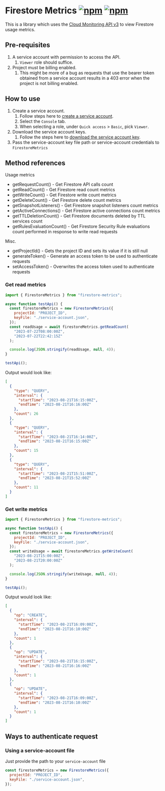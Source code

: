 # Firestore Metrics [![npm](https://img.shields.io/npm/v/firestore-metrics)](https://www.npmjs.com/package/firestore-metrics) [![npm](https://img.shields.io/npm/dt/firestore-metrics)](https://www.npmjs.com/package/firestore-metrics?activeTab=versions)

This is a library which uses the [Cloud Monitoring API v3](https://cloud.google.com/monitoring/api/ref_v3/rest/v3/projects.timeSeries/list) to view Firestore usage metrics.

## Pre-requisites

1. A service account with permission to access the API.
   1. `Viewer` role should suffice.
1. Project must be billing enabled.
   1. This might be more of a bug as requests that use the bearer token obtained from a service account results in a 403 error when the project is not billing enabled.

## How to use

1. Create a service account.
   1. Follow steps here to [create a service account](https://cloud.google.com/iam/docs/service-accounts-create#creating).
   1. Select the `Console` tab.
   1. When selecting a role, under `Quick access` > `Basic`, pick `Viewer`.
1. Download the service account keys.
   1. Follow the steps here to [download the service account key](https://cloud.google.com/iam/docs/keys-create-delete#creating).
1. Pass the service-account key file path or service-account credentials to `FirestoreMetrics`

## Method references

<div>
  Usage metrics
  <ul>
    <li>getRequestCount() - Get Firestore API calls count</li>
    <li>getReadCount() - Get Firestore read count metrics</li>
    <li>getWriteCount() - Get Firestore write count metrics</li>
    <li>getDeleteCount() - Get Firestore delete count metrics</li>
    <li>getSnapshotListeners() - Get Firestore snapshot listeners count metrics</li>
    <li>getActiveConnections() - Get Firestore active connections count metrics</li>
    <li>getTTLDeletionCount() - Get Firestore documents deleted by TTL services count</li>
    <li>getRulesEvaluationCount() - Get Firestore Security Rule evaluations count performed in response to write read requests</li>
  </ul>
</div>

<div>
  Misc.
  <ul>
    <li>getProjectId() - Gets the project ID and sets its value if it is still null</li>
    <li>generateToken() - Generate an access token to be used to authenticate requests</li>
    <li>setAccessToken() - Overwrites the access token used to authenticate requests</li>
  </ul>
</div>

### Get read metrics

```js
import { FirestoreMetrics } from "firestore-metrics";

async function testApi() {
  const firestoreMetrics = new FirestoreMetrics({
    projectId: "PROJECT_ID",
    keyFile: "./service-account.json",
  });
  const readUsage = await firestoreMetrics.getReadCount(
    "2023-07-22T08:00:00Z",
    "2023-07-22T22:42:15Z"
  );

  console.log(JSON.stringify(readUsage, null, 4));
}

testApi();
```

Output would look like:

```json
[
  {
    "type": "QUERY",
    "interval": {
      "startTime": "2023-08-21T16:15:00Z",
      "endTime": "2023-08-21T16:16:00Z"
    },
    "count": 26
  },
  {
    "type": "QUERY",
    "interval": {
      "startTime": "2023-08-21T16:14:00Z",
      "endTime": "2023-08-21T16:15:00Z"
    },
    "count": 15
  },
  {
    "type": "QUERY",
    "interval": {
      "startTime": "2023-08-21T15:51:00Z",
      "endTime": "2023-08-21T15:52:00Z"
    },
    "count": 11
  }
]
```

### Get write metrics

```js
import { FirestoreMetrics } from "firestore-metrics";

async function testApi() {
  const firestoreMetrics = new FirestoreMetrics({
    projectId: "PROJECT_ID",
    keyFile: "./service-account.json",
  });
  const writeUsage = await firestoreMetrics.getWriteCount(
    "2023-08-21T15:00:00Z",
    "2023-08-21T20:00:00Z"
  );

  console.log(JSON.stringify(writeUsage, null, 4));
}

testApi();
```

Output would look like:

```json
[
  {
    "op": "CREATE",
    "interval": {
      "startTime": "2023-08-21T16:09:00Z",
      "endTime": "2023-08-21T16:10:00Z"
    },
    "count": 1
  },
  {
    "op": "UPDATE",
    "interval": {
      "startTime": "2023-08-21T16:15:00Z",
      "endTime": "2023-08-21T16:16:00Z"
    },
    "count": 1
  },
  {
    "op": "UPDATE",
    "interval": {
      "startTime": "2023-08-21T16:09:00Z",
      "endTime": "2023-08-21T16:10:00Z"
    },
    "count": 1
  }
]
```

## Ways to authenticate request

### Using a service-account file

Just provide the path to your `service-account` file

```js
const firestoreMetrics = new FirestoreMetrics({
  projectId: "PROJECT_ID",
  keyFile: "./service-account.json",
});
```
